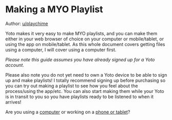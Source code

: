 # Making a MYO Playlist

Author: [u/playchime](https://www.reddit.com/u/playchime)

Yoto makes it very easy to make MYO playlists, and you can make them either in your web browser of choice on your computer or mobile/tablet, or using the app on mobile/tablet. As this whole document covers getting files using a computer, I will cover using a computer first.

*Please note this guide assumes you have already signed up for a Yoto account.*
 
Please also note you do not yet need to own a Yoto device to be able to sign up and make playlists! I totally recommend signing up before purchasing so you can try out making a playlist to see how you feel about the process/using the app/etc. You can also start making them while your Yoto is in transit to you so you have playlists ready to be listened to when it arrives! 

Are you using a [computer](playlist_computer.md) or working on a [phone or tablet](playlist_yoto_app.md)?


